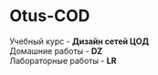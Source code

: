 # Otus-COD
Учебный курс - __Дизайн сетей ЦОД__   
Домашние работы - __DZ__  
Лабораторные работы - __LR__ 
